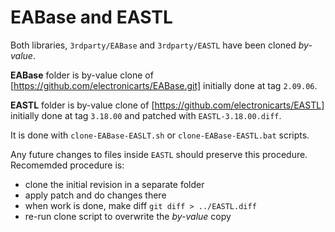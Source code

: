 EABase and EASTL
================

Both libraries, `3rdparty/EABase` and `3rdparty/EASTL` have been cloned _by-value_.

**EABase** folder is by-value clone of [https://github.com/electronicarts/EABase.git] initially done at tag `2.09.06`.

**EASTL** folder is by-value clone of [https://github.com/electronicarts/EASTL] initially done at tag `3.18.00` and patched with `EASTL-3.18.00.diff`.


It is done with `clone-EABase-EASLT.sh` or `clone-EABase-EASTL.bat` scripts.

Any future changes to files inside `EASTL` should preserve this procedure.
Recomemded procedure is:
* clone the initial revision in a separate folder
* apply patch and do changes there
* when work is done, make diff `git diff > ../EASTL.diff`
* re-run clone script to overwrite the _by-value_ copy


